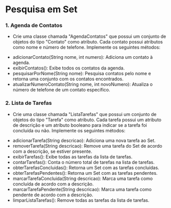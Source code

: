 # Pesquisa em Set
### 1. Agenda de Contatos
- Crie uma classe chamada "AgendaContatos" que possui um conjunto de objetos do tipo "Contato" como atributo. Cada contato possui atributos como nome e número de telefone. Implemente os seguintes métodos:

* adicionarContato(String nome, int numero): Adiciona um contato à agenda.
* exibirContatos(): Exibe todos os contatos da agenda.
* pesquisarPorNome(String nome): Pesquisa contatos pelo nome e retorna uma conjunto com os contatos encontrados.
* atualizarNumeroContato(String nome, int novoNumero): Atualiza o número de telefone de um contato específico.

### 2. Lista de Tarefas
- Crie uma classe chamada "ListaTarefas" que possui um conjunto de objetos do tipo "Tarefa" como atributo. Cada tarefa possui um atributo de descrição e um atributo booleano para indicar se a tarefa foi concluída ou não. Implemente os seguintes métodos:

* adicionarTarefa(String descricao): Adiciona uma nova tarefa ao Set.
* removerTarefa(String descricao): Remove uma tarefa do Set de acordo com a descrição, se estiver presente.
* exibirTarefas(): Exibe todas as tarefas da lista de tarefas.
* contarTarefas(): Conta o número total de tarefas na lista de tarefas.
* obterTarefasConcluidas(): Retorna um Set com as tarefas concluídas.
* obterTarefasPendentes(): Retorna um Set com as tarefas pendentes.
* marcarTarefaConcluida(String descricao): Marca uma tarefa como concluída de acordo com a descrição.
* marcarTarefaPendente(String descricao): Marca uma tarefa como pendente de acordo com a descrição.
* limparListaTarefas(): Remove todas as tarefas da lista de tarefas.